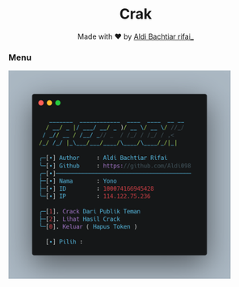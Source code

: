 <h1 align="center">
  Crak
</h1>
</div>
<p align="center">
  Made with ❤️ by <a href="https://github.com/Aldi098">Aldi Bachtiar rifai_</a>
</p>
<p align="center">
 
### Menu
 <img src="https://github.com/Aldi098/Crak/blob/main/hasil%204.png" width="440" title="Menu" alt="Menu">
</p>
